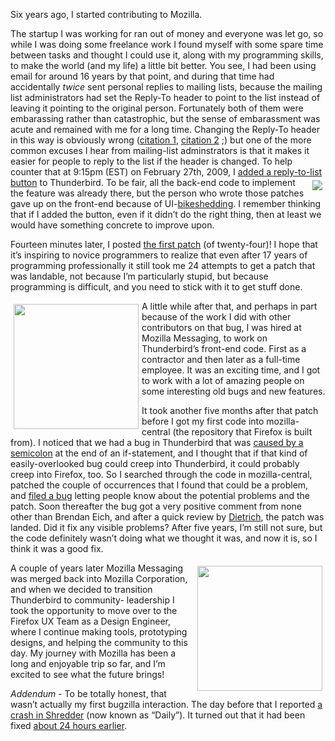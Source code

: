 <!--
.. title: A long time ago, on a computer far far away…
.. date: 2015-02-27 14:04
.. author: Blake Winton
.. tags: mozilla, thunderbird, employment, anniversary
-->

Six years ago, I started contributing to Mozilla.

<!-- TEASER_END -->

The startup I was working for ran out of money and everyone was let go, so
while I was doing some freelance work I found myself with some spare time
between tasks and thought I could use it, along with my programming skills, to
make the world (and my life) a little bit better.  You see, I had been using
email for around 16 years by that point, and during that time had accidentally
*twice* sent personal replies to mailing lists, because the mailing list
administrators had set the Reply-To header to point to the list instead of
leaving it pointing to the original person.  Fortunately both of them were
embarassing rather than catastrophic, but the sense of embarassment was acute
and remained with me for a long time.  Changing the Reply-To header in this
way is obviously wrong
([citation 1](http://www.unicom.com/pw/reply-to-harmful.html),
[citation 2](http://woozle.org/~neale/papers/reply-to-still-harmful.html) ;)
but one of the more common excuses I hear from mailing-list adminstrators is
that it makes it easier for people to reply to the list if the header is
changed.  To help counter that at <span title="2009-02-27 21:14">9:15pm (EST)
on February 27th, 2009</span>, I
[added a reply-to-list button](https://bugzilla.mozilla.org/show_bug.cgi?id=45715#c159)
to Thunderbird.<img align="right" style="margin: 5px"
src="https://dl.dropboxusercontent.com/u/2301433/Screenshots/ReplyButtons.png">
To be fair, all the back-end code to implement the feature
was already there, but the person who wrote those patches gave up on the
front-end because of UI-[bikeshedding](http://steelblue.bikeshed.org/).  I
remember thinking that if I added the button, even if it didn’t do the right
thing, then at least we would have something concrete to improve upon.

<span title="2009-02-27 21:29">Fourteen minutes later</span>, I posted
[the first patch](https://bugzilla.mozilla.org/show_bug.cgi?id=45715#c161)
(of twenty-four)!  I hope that it’s inspiring to novice programmers to realize
that even after 17 years of programming professionally it still took me 24
attempts to get a patch that was landable, not because I’m particularly
stupid, but because programming is difficult, and you need to stick with it to
get stuff done.

<img align="left" width="200px" style="margin: 5px"
src="https://dl.dropboxusercontent.com/u/2301433/Screenshots/AccountProvisioner/Providers2.png">
A little while after that, and perhaps in part because of the work I did with
other contributors on that bug, I was hired at Mozilla Messaging, to work on
Thunderbird’s front-end code.  First as a contractor and then later as a
full-time employee.  It was an exciting time, and I got to work with a lot of
amazing people on some interesting old bugs and new features.

It took <span title="2009-07-30 10:41">another five months</span> after that
patch before I got my first code into mozilla-central (the repository that
Firefox is built from).  I noticed that we had a bug in Thunderbird that was
[caused by a semicolon](https://bugzilla.mozilla.org/attachment.cgi?id=396438&action=diff#a/mailnews/base/prefs/content/accountcreation/createInBackend.js_sec2)
at the end of an if-statement, and I thought that if that kind of
easily-overlooked bug could creep into Thunderbird, it could probably creep
into Firefox, too.  So I searched through the code in mozilla-central, patched
the couple of occurrences that I found that could be a problem, and
[filed a bug](https://bugzilla.mozilla.org/show_bug.cgi?id=507386) letting
people know about the potential problems and the patch.  Soon thereafter the
bug got a very positive comment from none other than Brendan Eich, and after a
quick review by [Dietrich](https://twitter.com/dietrich), the patch was
landed.  Did it fix any visible problems?  After five years, I’m still not
sure, but the code definitely wasn’t doing what we thought it was, and now it
is, so I think it was a good fix.

<img align="right" width="200px" style="margin: 5px"
src="https://dl.dropboxusercontent.com/u/2301433/HeatmapDefaultPlus.png">
A couple of years later Mozilla Messaging was merged back into Mozilla
Corporation, and when we decided to transition Thunderbird to community-
leadership I took the opportunity to move over to the Firefox UX Team as a
Design Engineer, where I continue making tools, prototyping designs, and
helping the community to this day.  My journey with Mozilla has been a long
and enjoyable trip so far, and <span
title="even despite recent departures…  :)">I’m excited to see what the future
brings</span>!

*<span title="It’s about ethics in bugzilla history.">Addendum</span>* -
To be totally honest, that wasn’t actually my first bugzilla interaction.
<span title="2009-02-26 16:49">The day before</span> that I reported
[a crash in Shredder](https://bugzilla.mozilla.org/show_bug.cgi?id=480401)
(now known as “Daily”).  It turned out that it had been fixed
[about 24 hours earlier](http://hg.mozilla.org/comm-central/rev/9c3f21f04cf0).

<br clear="all">
